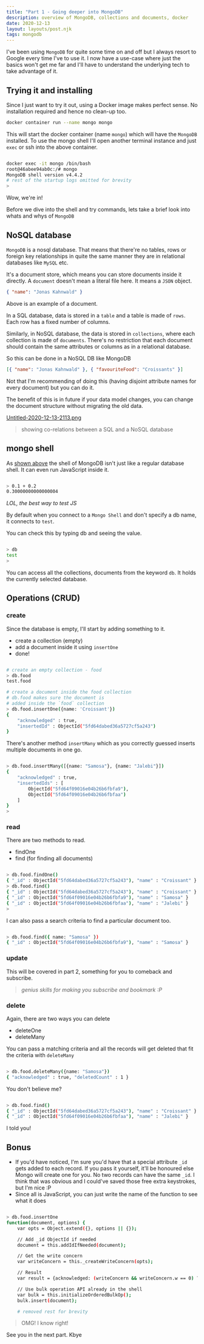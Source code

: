 ```yaml
---
title: "Part 1 - Going deeper into MongoDB"
description: overview of MongoDB, collections and documents, docker
date: 2020-12-13
layout: layouts/post.njk
tags: mongodb
---
```


I've been using `MongoDB` for quite some time on and off but I always resort to Google every time I've to use it. I now have a use-case where just the basics won't get me far and I'll have to understand the underlying tech to take advantage of it.

## Trying it and installing

Since I just want to try it out, using a Docker image makes perfect sense. No installation required and hence no clean-up too.

```bash
docker container run --name mongo mongo
```

This will start the docker container (name `mongo`) which will have the `MongoDB` installed. To use the mongo shell I'll open another terminal instance and just `exec` or ssh into the above container.

```bash

docker exec -it mongo /bin/bash
root@46abee94ab0c:/# mongo
MongoDB shell version v4.4.2
# rest of the startup logs omitted for brevity
>

```

Wow, we're in!

Before we dive into the shell and try commands, lets take a brief look into whats and whys of `MongoDB`

## NoSQL database

`MongoDB` is a nosql database. That means that there're no tables, rows or foreign key relationships in quite the same manner they are in relational databases like `MySQL` etc.

It's a document store, which means you can store documents inside it directly. A `document` doesn't mean a literal file here. It means a `JSON` object.

```json
{ "name": "Jonas Kahnwald" }
```

Above is an example of a document.

In a SQL database, data is stored in a `table` and a table is made of `rows`. Each row has a fixed number of columns.

Similarly, in NoSQL database, the data is stored in `collections`, where each collection is made of `documents`. There's no restriction that each document should contain the same attributes or columns as in a relational database.

So this can be done in a NoSQL DB like MongoDB

```json
[{ "name": "Jonas Kahnwald" }, { "favouriteFood": "Croissants" }]
```

Not that I'm recommending of doing this (having disjoint attribute names for every document) but you can do it.

The benefit of this is in future if your data model changes, you can change the document structure without migrating the old data.

[Untitled-2020-12-13-2113.png](img/PrH8XZ9T/Untitled-2020-12-13-2113.png)

> showing co-relations between a SQL and a NoSQL database

## mongo shell

As [shown above](#trying-it-and-installing) the shell of MongoDB isn't just like a regular database shell. It can even run JavaScript inside it.

```bash

> 0.1 + 0.2
0.30000000000000004
```

_LOL, the best way to test JS_

By default when you connect to a `Mongo Shell` and don't specify a db name, it connects to `test`.

You can check this by typing db and seeing the value.

```bash

> db
test
>
```

You can access all the collections, documents from the keyword `db`. It holds the currently selected database.

## Operations (CRUD)

### create

Since the database is empty, I'll start by adding something to it.

- create a collection (empty)
- add a document inside it using `insertOne`
- done!

```bash

# create an empty collection - food
> db.food
test.food

# create a document inside the food collection
# db.food makes sure the document is
# added inside the `food` collection
> db.food.insertOne({name: 'Croissant'})
{
	"acknowledged" : true,
	"insertedId" : ObjectId("5fd64dabed36a5727cf5a243")
}

```

There's another method `insertMany` which as you correctly guessed inserts multiple documents in one go.

```bash

> db.food.insertMany([{name: "Samosa"}, {name: "Jalebi"}])
{
	"acknowledged" : true,
	"insertedIds" : [
		ObjectId("5fd64f09016e04b26b6fbfa9"),
		ObjectId("5fd64f09016e04b26b6fbfaa")
	]
}
>
```

### read

There are two methods to read.

- findOne
- find (for finding all documents)

```bash

> db.food.findOne()
{ "_id" : ObjectId("5fd64dabed36a5727cf5a243"), "name" : "Croissant" }
> db.food.find()
{ "_id" : ObjectId("5fd64dabed36a5727cf5a243"), "name" : "Croissant" }
{ "_id" : ObjectId("5fd64f09016e04b26b6fbfa9"), "name" : "Samosa" }
{ "_id" : ObjectId("5fd64f09016e04b26b6fbfaa"), "name" : "Jalebi" }
>
```

I can also pass a search criteria to find a particular document too.

```bash

> db.food.find({ name: "Samosa" })
{ "_id" : ObjectId("5fd64f09016e04b26b6fbfa9"), "name" : "Samosa" }
```

### update

This will be covered in part 2, something for you to comeback and subscribe.

> _genius skills for making you subscribe and bookmark :P_

### delete

Again, there are two ways you can delete

- deleteOne
- deleteMany

You can pass a matching criteria and all the records will get deleted that fit the criteria with `deleteMany`

```bash

> db.food.deleteMany({name: "Samosa"})
{ "acknowledged" : true, "deletedCount" : 1 }
```

You don't believe me?

```bash

> db.food.find()
{ "_id" : ObjectId("5fd64dabed36a5727cf5a243"), "name" : "Croissant" }
{ "_id" : ObjectId("5fd64f09016e04b26b6fbfaa"), "name" : "Jalebi" }
```

I told you!

## Bonus

- If you'd have noticed, I'm sure you'd have that a special attribute `_id` gets added to each record. If you pass it yourself, it'll be honoured else Mongo will create one for you. No two records can have the same `_id`. I think that was obvious and I could've saved those free extra keystrokes, but I'm nice :P
- Since all is JavaScript, you can just write the name of the function to see what it does

```bash

> db.food.insertOne
function(document, options) {
    var opts = Object.extend({}, options || {});

    // Add _id ObjectId if needed
    document = this.addIdIfNeeded(document);

    // Get the write concern
    var writeConcern = this._createWriteConcern(opts);

    // Result
    var result = {acknowledged: (writeConcern && writeConcern.w == 0) ? false : true};

    // Use bulk operation API already in the shell
    var bulk = this.initializeOrderedBulkOp();
    bulk.insert(document);

    # removed rest for brevity
```

> OMG! I know right!

See you in the next part. Kbye
